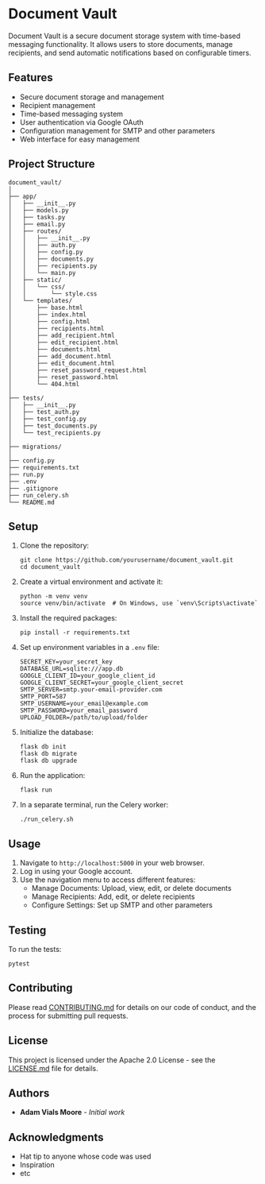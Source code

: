 # Document Vault

Document Vault is a secure document storage system with time-based messaging functionality. It allows users to store documents, manage recipients, and send automatic notifications based on configurable timers.

## Features

- Secure document storage and management
- Recipient management
- Time-based messaging system
- User authentication via Google OAuth
- Configuration management for SMTP and other parameters
- Web interface for easy management

## Project Structure

```
document_vault/
│
├── app/
│   ├── __init__.py
│   ├── models.py
│   ├── tasks.py
│   ├── email.py
│   ├── routes/
│   │   ├── __init__.py
│   │   ├── auth.py
│   │   ├── config.py
│   │   ├── documents.py
│   │   ├── recipients.py
│   │   └── main.py
│   ├── static/
│   │   └── css/
│   │       └── style.css
│   └── templates/
│       ├── base.html
│       ├── index.html
│       ├── config.html
│       ├── recipients.html
│       ├── add_recipient.html
│       ├── edit_recipient.html
│       ├── documents.html
│       ├── add_document.html
│       ├── edit_document.html
│       ├── reset_password_request.html
│       ├── reset_password.html
│       └── 404.html
│
├── tests/
│   ├── __init__.py
│   ├── test_auth.py
│   ├── test_config.py
│   ├── test_documents.py
│   └── test_recipients.py
│
├── migrations/
│
├── config.py
├── requirements.txt
├── run.py
├── .env
├── .gitignore
├── run_celery.sh
└── README.md
```

## Setup

1. Clone the repository:
   ```
   git clone https://github.com/yourusername/document_vault.git
   cd document_vault
   ```

2. Create a virtual environment and activate it:
   ```
   python -m venv venv
   source venv/bin/activate  # On Windows, use `venv\Scripts\activate`
   ```

3. Install the required packages:
   ```
   pip install -r requirements.txt
   ```

4. Set up environment variables in a `.env` file:
   ```
   SECRET_KEY=your_secret_key
   DATABASE_URL=sqlite:///app.db
   GOOGLE_CLIENT_ID=your_google_client_id
   GOOGLE_CLIENT_SECRET=your_google_client_secret
   SMTP_SERVER=smtp.your-email-provider.com
   SMTP_PORT=587
   SMTP_USERNAME=your_email@example.com
   SMTP_PASSWORD=your_email_password
   UPLOAD_FOLDER=/path/to/upload/folder
   ```

5. Initialize the database:
   ```
   flask db init
   flask db migrate
   flask db upgrade
   ```

6. Run the application:
   ```
   flask run
   ```

7. In a separate terminal, run the Celery worker:
   ```
   ./run_celery.sh
   ```

## Usage

1. Navigate to `http://localhost:5000` in your web browser.
2. Log in using your Google account.
3. Use the navigation menu to access different features:
   - Manage Documents: Upload, view, edit, or delete documents
   - Manage Recipients: Add, edit, or delete recipients
   - Configure Settings: Set up SMTP and other parameters

## Testing

To run the tests:
```
pytest
```

## Contributing

Please read [CONTRIBUTING.md](CONTRIBUTING.md) for details on our code of conduct, and the process for submitting pull requests.

## License

This project is licensed under the Apache 2.0 License - see the [LICENSE.md](LICENSE.md) file for details.

## Authors

* **Adam Vials Moore** - *Initial work*

## Acknowledgments

* Hat tip to anyone whose code was used
* Inspiration
* etc